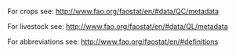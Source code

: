 For crops see: http://www.fao.org/faostat/en/#data/QC/metadata

For livestock see: http://www.fao.org/faostat/en/#data/QL/metadata

For abbreviations see: http://www.fao.org/faostat/en/#definitions
